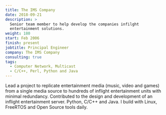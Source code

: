 ```yaml
---
title: The IMS Company
date: 2018-09-21
description: >
  Senior team member to help develop the companies infilght
  entertainment solutions.
weight: 180
start: Feb 2006
finish: present
jobtitle: Principal Engineer
company: The IMS Company
consulting: true
tags:
  - Computer Network, Multicast
  - C/C++, Perl, Python and Java
---
```


Lead a project to replicate entertainment media (music, video and
games) from a single media source to hundreds of in­flight
entertainment units with minimal redundancy.  Contributed to the
design and development of an inflight entertainment server. Python,
C/C++ and Java. I build with Linux, FreeRTOS and Open Source tools
daily. 
